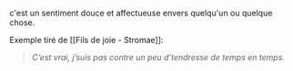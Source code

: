 c'est un sentiment douce et affectueuse envers quelqu'un ou quelque chose.

Exemple tiré de [[Fils de joie - Stromae]]:
> _C’est vrai, j’suis pas contre un peu d’tendresse de temps en temps._ 